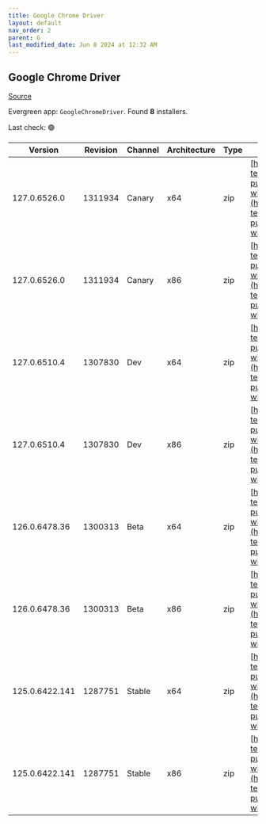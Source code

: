 ```yaml
---
title: Google Chrome Driver
layout: default
nav_order: 2
parent: G
last_modified_date: Jun 8 2024 at 12:32 AM
---
```


## Google Chrome Driver

[Source](https://googlechromelabs.github.io/chrome-for-testing/)

Evergreen app: `GoogleChromeDriver`. Found **8** installers.

Last check: 🟢

| Version        | Revision | Channel | Architecture | Type | URI                                                                                                                                                                                                          |
| -------------- | -------- | ------- | ------------ | ---- | ------------------------------------------------------------------------------------------------------------------------------------------------------------------------------------------------------------ |
| 127.0.6526.0   | 1311934  | Canary  | x64          | zip  | [https://storage.googleapis.com/chrome-for-testing-public/127.0.6526.0/win64/chromedriver-win64.zip](https://storage.googleapis.com/chrome-for-testing-public/127.0.6526.0/win64/chromedriver-win64.zip)     |
| 127.0.6526.0   | 1311934  | Canary  | x86          | zip  | [https://storage.googleapis.com/chrome-for-testing-public/127.0.6526.0/win32/chromedriver-win32.zip](https://storage.googleapis.com/chrome-for-testing-public/127.0.6526.0/win32/chromedriver-win32.zip)     |
| 127.0.6510.4   | 1307830  | Dev     | x64          | zip  | [https://storage.googleapis.com/chrome-for-testing-public/127.0.6510.4/win64/chromedriver-win64.zip](https://storage.googleapis.com/chrome-for-testing-public/127.0.6510.4/win64/chromedriver-win64.zip)     |
| 127.0.6510.4   | 1307830  | Dev     | x86          | zip  | [https://storage.googleapis.com/chrome-for-testing-public/127.0.6510.4/win32/chromedriver-win32.zip](https://storage.googleapis.com/chrome-for-testing-public/127.0.6510.4/win32/chromedriver-win32.zip)     |
| 126.0.6478.36  | 1300313  | Beta    | x64          | zip  | [https://storage.googleapis.com/chrome-for-testing-public/126.0.6478.36/win64/chromedriver-win64.zip](https://storage.googleapis.com/chrome-for-testing-public/126.0.6478.36/win64/chromedriver-win64.zip)   |
| 126.0.6478.36  | 1300313  | Beta    | x86          | zip  | [https://storage.googleapis.com/chrome-for-testing-public/126.0.6478.36/win32/chromedriver-win32.zip](https://storage.googleapis.com/chrome-for-testing-public/126.0.6478.36/win32/chromedriver-win32.zip)   |
| 125.0.6422.141 | 1287751  | Stable  | x64          | zip  | [https://storage.googleapis.com/chrome-for-testing-public/125.0.6422.141/win64/chromedriver-win64.zip](https://storage.googleapis.com/chrome-for-testing-public/125.0.6422.141/win64/chromedriver-win64.zip) |
| 125.0.6422.141 | 1287751  | Stable  | x86          | zip  | [https://storage.googleapis.com/chrome-for-testing-public/125.0.6422.141/win32/chromedriver-win32.zip](https://storage.googleapis.com/chrome-for-testing-public/125.0.6422.141/win32/chromedriver-win32.zip) |

